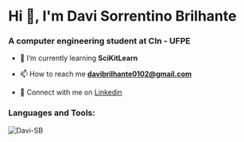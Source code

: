 <h1 align="left">Hi 👋, I'm Davi Sorrentino Brilhante</h1>
<h3 align="left">A computer engineering student at CIn - UFPE</h3>

- 🌱 I’m currently learning **SciKitLearn**

- 📫 How to reach me **davibrilhante0102@gmail.com**

- 🔵 Connect with me on [Linkedin](https://www.linkedin.com/in/davi-brilhante-623059279/)

<h3 align="left">Languages and Tools:</h3>
<p>
  <img align="left" 
       src="https://github-readme-stats.vercel.app/api/top-langs?username=Davi-SB&show_icons=true&locale=en&layout=compact&theme=dark&hide=Verilog" 
       alt="Davi-SB" />
</p>
